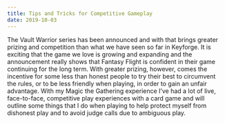 ```yaml
---
title: Tips and Tricks for Competitive Gameplay
date: 2019-10-03
---
```

The Vault Warrior series has been announced and with that brings greater prizing and competition than what we have seen so far in Keyforge. It is exciting that the game we love is growing and expanding and the announcement really shows that Fantasy Flight is confident in their game continuing for the long term. With greater prizing, however, comes the incentive for some less than honest people to try their best to circumvent the rules, or to be less friendly when playing, in order to gain an unfair advantage. With my Magic the Gathering experience I’ve had a lot of live, face-to-face, competitive play experiences with a card game and will outline some things that I do when playing to help protect myself from dishonest play and to avoid judge calls due to ambiguous play. 